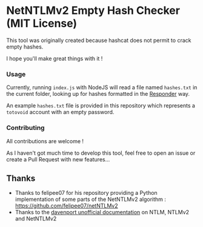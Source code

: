 # NetNTLMv2 Empty Hash Checker (MIT License)

This tool was originally created because hashcat does not permit to crack empty hashes.

I hope you'll make great things with it !

### Usage

Currently, running `index.js` with NodeJS will read a file named `hashes.txt` in the current folder, looking up for hashes formatted in the [Responder](https://github.com/lgandx/Responder) way.

An example `hashes.txt` file is provided in this repository which represents a `totovoid` account with an empty password.

### Contributing

All contributions are welcome !

As I haven't got much time to develop this tool, feel free to open an issue or create a Pull Request with new features...

## Thanks

 - Thanks to felipee07 for his repository providing a Python implementation of some parts of the NetNTLMv2 algorithm : https://github.com/felipee07/netNTLMv2
 - Thanks to the [davenport unofficial documentation](http://davenport.sourceforge.net/ntlm.html) on NTLM, NTLMv2 and NetNTLMv2
 
